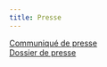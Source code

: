 ```yaml
---
title: Presse
---
```


[Communiqué de presse](communique.pdf)  
[Dossier de presse](dossier_presse.pdf)
